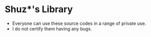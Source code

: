 # Shuz*'s Library
- Everyone can use these source codes in a range of private use.
- I do not certify them having any bugs.
